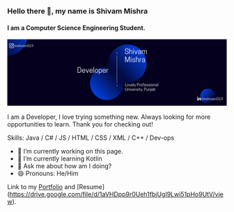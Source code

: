 ### Hello there 👋, my name is Shivam Mishra
#### I am a Computer Science Engineering Student.
![I am a Computer Science Engineering Student.](https://raw.githubusercontent.com/mshivam019/mshivam019/master/Banner.png)

I am a Developer, I love trying something new. Always looking for more opportunities to learn. Thank you for checking out!

Skills: Java / C# / JS / HTML / CSS / XML / C++ / Dev-ops

- 🔭 I’m currently working on this page. 
- 🌱 I’m currently learning Kotlin 
- 💬 Ask me about how am I doing? 
- 😄 Pronouns: He/Him  


Link to my [Portfolio](https://mshivam019.github.io/portfolio-v0.1/) and [Resume] (https://drive.google.com/file/d/1aVHDpp9r0Ueh1fbjUgI9Lwi51pHo9UtV/view).
